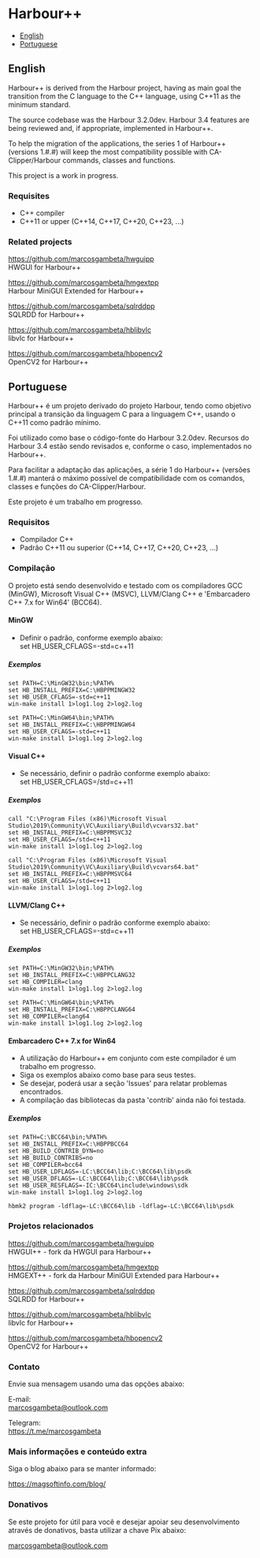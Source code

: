 # Harbour++

* [English](#english)
* [Portuguese](#portuguese)

## English

Harbour++ is derived from the Harbour project, having as main goal the transition
from the C language to the C++ language, using C++11 as the minimum standard.

The source codebase was the Harbour 3.2.0dev. Harbour 3.4 features are being reviewed and,
if appropriate, implemented in Harbour++.

To help the migration of the applications, the series 1 of Harbour++ (versions 1.#.#)
will keep the most compatibility possible with CA-Clipper/Harbour commands, classes and functions.

This project is a work in progress.

### Requisites
* C++ compiler
* C++11 or upper (C++14, C++17, C++20, C++23, ...)

### Related projects

https://github.com/marcosgambeta/hwguipp  
HWGUI for Harbour++

https://github.com/marcosgambeta/hmgextpp  
Harbour MiniGUI Extended for Harbour++

https://github.com/marcosgambeta/sqlrddpp  
SQLRDD for Harbour++

https://github.com/marcosgambeta/hblibvlc  
libvlc for Harbour++

https://github.com/marcosgambeta/hbopencv2  
OpenCV2 for Harbour++

## Portuguese

Harbour++ é um projeto derivado do projeto Harbour, tendo como objetivo principal
a transição da linguagem C para a linguagem C++, usando o C++11 como padrão mínimo.

Foi utilizado como base o código-fonte do Harbour 3.2.0dev. Recursos do Harbour 3.4
estão sendo revisados e, conforme o caso, implementados no Harbour++.

Para facilitar a adaptação das aplicações, a série 1 do Harbour++ (versões 1.#.#) manterá
o máximo possível de compatibilidade com os comandos, classes e funções do CA-Clipper/Harbour.

Este projeto é um trabalho em progresso.

### Requisitos
* Compilador C++
* Padrão C++11 ou superior (C++14, C++17, C++20, C++23, ...)

### Compilação

O projeto está sendo desenvolvido e testado com os compiladores GCC (MinGW), Microsoft Visual C++ (MSVC),
LLVM/Clang C++ e 'Embarcadero C++ 7.x for Win64' (BCC64).

#### MinGW
* Definir o padrão, conforme exemplo abaixo:  
set HB_USER_CFLAGS=-std=c++11

##### Exemplos
```Batch
set PATH=C:\MinGW32\bin;%PATH%
set HB_INSTALL_PREFIX=C:\HBPPMINGW32
set HB_USER_CFLAGS=-std=c++11
win-make install 1>log1.log 2>log2.log
```
```Batch
set PATH=C:\MinGW64\bin;%PATH%
set HB_INSTALL_PREFIX=C:\HBPPMINGW64
set HB_USER_CFLAGS=-std=c++11
win-make install 1>log1.log 2>log2.log
```

#### Visual C++
* Se necessário, definir o padrão conforme exemplo abaixo:  
set HB_USER_CFLAGS=/std=c++11

##### Exemplos
```Batch
call "C:\Program Files (x86)\Microsoft Visual Studio\2019\Community\VC\Auxiliary\Build\vcvars32.bat"
set HB_INSTALL_PREFIX=C:\HBPPMSVC32
set HB_USER_CFLAGS=/std=c++11
win-make install 1>log1.log 2>log2.log
```
```Batch
call "C:\Program Files (x86)\Microsoft Visual Studio\2019\Community\VC\Auxiliary\Build\vcvars64.bat"
set HB_INSTALL_PREFIX=C:\HBPPMSVC64
set HB_USER_CFLAGS=/std=c++11
win-make install 1>log1.log 2>log2.log
```

#### LLVM/Clang C++
* Se necessário, definir o padrão conforme exemplo abaixo:  
set HB_USER_CFLAGS=-std=c++11

##### Exemplos
```Batch
set PATH=C:\MinGW32\bin;%PATH%
set HB_INSTALL_PREFIX=C:\HBPPCLANG32
set HB_COMPILER=clang
win-make install 1>log1.log 2>log2.log
```
```Batch
set PATH=C:\MinGW64\bin;%PATH%
set HB_INSTALL_PREFIX=C:\HBPPCLANG64
set HB_COMPILER=clang64
win-make install 1>log1.log 2>log2.log
```

#### Embarcadero C++ 7.x for Win64

* A utilização do Harbour++ em conjunto com este compilador é um trabalho em progresso.
* Siga os exemplos abaixo como base para seus testes.
* Se desejar, poderá usar a seção 'Issues' para relatar problemas encontrados.
* A compilação das bibliotecas da pasta 'contrib' ainda não foi testada.

##### Exemplos
```Batch
set PATH=C:\BCC64\bin;%PATH%
set HB_INSTALL_PREFIX=C:\HBPPBCC64
set HB_BUILD_CONTRIB_DYN=no
set HB_BUILD_CONTRIBS=no
set HB_COMPILER=bcc64
set HB_USER_LDFLAGS=-LC:\BCC64\lib;C:\BCC64\lib\psdk
set HB_USER_DFLAGS=-LC:\BCC64\lib;C:\BCC64\lib\psdk
set HB_USER_RESFLAGS=-IC:\BCC64\include\windows\sdk
win-make install 1>log1.log 2>log2.log
```

```Batch
hbmk2 program -ldflag=-LC:\BCC64\lib -ldflag=-LC:\BCC64\lib\psdk
```
### Projetos relacionados

https://github.com/marcosgambeta/hwguipp  
HWGUI++ - fork da HWGUI para Harbour++

https://github.com/marcosgambeta/hmgextpp  
HMGEXT++ - fork da Harbour MiniGUI Extended para Harbour++

https://github.com/marcosgambeta/sqlrddpp  
SQLRDD for Harbour++

https://github.com/marcosgambeta/hblibvlc  
libvlc for Harbour++

https://github.com/marcosgambeta/hbopencv2  
OpenCV2 for Harbour++

### Contato

Envie sua mensagem usando uma das opções abaixo:

E-mail:  
marcosgambeta@outlook.com

Telegram:  
https://t.me/marcosgambeta

### Mais informações e conteúdo extra

Siga o blog abaixo para se manter informado:

https://magsoftinfo.com/blog/

### Donativos

Se este projeto for útil para você e desejar apoiar seu desenvolvimento através de donativos,
basta utilizar a chave Pix abaixo:

marcosgambeta@outlook.com
